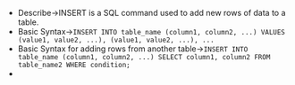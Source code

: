- Describe→INSERT is a SQL command used to add new rows of data to a table.
- Basic Syntax→`INSERT INTO table_name (column1, column2, ...) VALUES (value1, value2, ...), (value1, value2, ...), ...` 
- Basic Syntax for adding rows from another table→`INSERT INTO table_name (column1, column2, ...) SELECT column1, column2 FROM table_name2 WHERE condition;` 
- 
